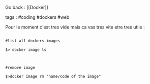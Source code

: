 Go back : [[Docker]]

tags : #coding #dockers #web 

Pour le moment c'est tres vide mais ca vas tres vite etre tres utile : 

<code>
#list all dockers images<BR>
$> docker image ls<BR>
<BR>
#remove image<BR>
$>docker image rm "name/code of the image"<BR>
</code>



